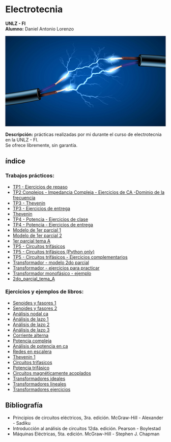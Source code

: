 # Electrotecnia
__UNLZ - FI__   
__Alumno:__ Daniel Antonio Lorenzo 

<img src="img/electro.jpg">

__Descripción:__ prácticas realizadas por mi durante el curso de electrotecnia en la UNLZ - FI.   
Se ofrece libremente, sin garantía.

## índice

### Trabajos prácticos:
* [TP1 - Ejercicios de repaso](https://nbviewer.jupyter.org/github/daniel-lorenzo/Electrotecnia/blob/master/Ejercitacion/Ejercicio_repaso.ipynb)
* [TP2 Conplejos - Impedancia Compleja - Ejercicios de CA -Dominio de la frecuencia](https://nbviewer.jupyter.org/github/daniel-lorenzo/Electrotecnia/blob/master/Ejercitacion/TP2.ipynb)
* [TP3 - Thevenin](https://nbviewer.jupyter.org/github/daniel-lorenzo/Electrotecnia/blob/master/Ejercitacion/TP3.ipynb)
* [TP3 - Ejercicios de entrega](https://nbviewer.jupyter.org/github/daniel-lorenzo/Electrotecnia/blob/master/Ejercitacion/TP3entrega.ipynb)
* [Thevenin](https://nbviewer.jupyter.org/github/daniel-lorenzo/Electrotecnia/blob/master/Ejercitacion/Thevenin.ipynb)
* [TP4 - Potencia - Ejercicios de clase](https://nbviewer.jupyter.org/github/daniel-lorenzo/Electrotecnia/blob/master/Ejercitacion/TP4.ipynb)
* [TP4 - Potencia - Ejercicios de entrega](https://nbviewer.jupyter.org/github/daniel-lorenzo/Electrotecnia/blob/master/Ejercitacion/TP4entrega.ipynb)
* [Modelo de 1er parcial 1](https://nbviewer.jupyter.org/github/daniel-lorenzo/Electrotecnia/blob/master/Ejercitacion/parcial_1modelo.ipynb)
* [Modelo de 1er parcial 2](https://nbviewer.jupyter.org/github/daniel-lorenzo/Electrotecnia/blob/master/Ejercitacion/pm1.ipynb)
* [1er parcial tema A](https://nbviewer.jupyter.org/github/daniel-lorenzo/Electrotecnia/blob/master/Ejercitacion/1parc_tema_A.ipynb)
* [TP5 - Circuitos trifásicos](https://nbviewer.jupyter.org/github/daniel-lorenzo/Electrotecnia/blob/master/Ejercitacion/TP5.ipynb)     
* [TP5 - Circuitos trifásicos (Python only)](https://nbviewer.jupyter.org/github/daniel-lorenzo/Electrotecnia/blob/master/Ejercitacion/TP5-2.ipynb)
* [TP5 - Circuitos trifásicos - Ejercicios complementarios](https://nbviewer.jupyter.org/github/daniel-lorenzo/Electrotecnia/blob/master/Ejercitacion/TP5ejcomp-s.ipynb)       
* [Transformador - modelo 2do parcial](https://nbviewer.jupyter.org/github/daniel-lorenzo/Electrotecnia/blob/master/Ejercitacion/Transformador_mp.ipynb)            
* [Transformador - ejercicios para practicar](https://nbviewer.jupyter.org/github/daniel-lorenzo/Electrotecnia/blob/master/Ejercitacion/Transf_ejerc_practica.ipynb)            
* [Transformador monofásico - ejemplo](https://nbviewer.jupyter.org/github/daniel-lorenzo/Electrotecnia/blob/master/Ejercitacion/practica2/trmf.ipynb)           
* [2do_parcial_tema_A](https://nbviewer.jupyter.org/github/daniel-lorenzo/Electrotecnia/blob/master/Ejercitacion/2do_parc_tema_A.ipynb)            


### Ejercicios y ejemplos de libros:
* [Senoides y fasores 1](https://nbviewer.jupyter.org/github/daniel-lorenzo/Electrotecnia/blob/master/Senoides_y_fasores1.ipynb)
* [Senoides y fasores 2](https://nbviewer.jupyter.org/github/daniel-lorenzo/Electrotecnia/blob/master/Senoides_y_fasores2.ipynb)
* [Análisis nodal ca](https://nbviewer.jupyter.org/github/daniel-lorenzo/Electrotecnia/blob/master/Analisis_Nodal_ca.ipynb)
* [Análisis de lazo 1](https://nbviewer.jupyter.org/github/daniel-lorenzo/Electrotecnia/blob/master/Analisis_de_lazo1.ipynb)
* [Análisis de lazo 2](https://nbviewer.jupyter.org/github/daniel-lorenzo/Electrotecnia/blob/master/Analisis_de_lazo2.ipynb)
* [Análisis de lazo 3](https://nbviewer.jupyter.org/github/daniel-lorenzo/Electrotecnia/blob/master/Analisis_de_lazo3.ipynb)
* [Corriente alterna](https://nbviewer.jupyter.org/github/daniel-lorenzo/Electrotecnia/blob/master/Corriente_alterna.ipynb)
* [Potencia compleja](https://nbviewer.jupyter.org/github/daniel-lorenzo/Electrotecnia/blob/master/Potencia_Compleja.ipynb)
* [Análisis de potencia en ca](https://nbviewer.jupyter.org/github/daniel-lorenzo/Electrotecnia/blob/master/Analisis%20de%20potencia%20de%20ca.ipynb)
* [Redes en escalera](https://nbviewer.jupyter.org/github/daniel-lorenzo/Electrotecnia/blob/master/Redes%20en%20escalera.ipynb)
* [Thevenin 1](https://nbviewer.jupyter.org/github/daniel-lorenzo/Electrotecnia/blob/master/Thevenin1.ipynb)
* [Circuitos trifasicos](https://nbviewer.jupyter.org/github/daniel-lorenzo/Electrotecnia/blob/master/Circuitos_trifasicos.ipynb)
* [Potencia trifásico](https://nbviewer.jupyter.org/github/daniel-lorenzo/Electrotecnia/blob/master/Potencia_trifasico.ipynb)
* [Circuitos magnéticamente acoplados](https://nbviewer.jupyter.org/github/daniel-lorenzo/Electrotecnia/blob/master/Circuitos_magneticamente_acoplados.ipynb)   
* [Transformadores ideales](https://nbviewer.jupyter.org/github/daniel-lorenzo/Electrotecnia/blob/master/Transformadores_ideales.ipynb)
* [Transformadores lineales](https://nbviewer.jupyter.org/github/daniel-lorenzo/Electrotecnia/blob/master/Transformadores_lineales.ipynb)
* [Transformadores ejercicios](https://nbviewer.jupyter.org/github/daniel-lorenzo/Electrotecnia/blob/master/Transformadores_ejercicios.ipynb)

## Bibliografía
* Principios de circuitos eléctricos, 3ra. edición. McGraw-Hill - Alexander - Sadiku
* Introducción al análisis de circuitos 12da. edición. Pearson - Boylestad
* Máquinas Eléctricas, 5ta. edición. McGraw-Hill - Stephen J. Chapman
